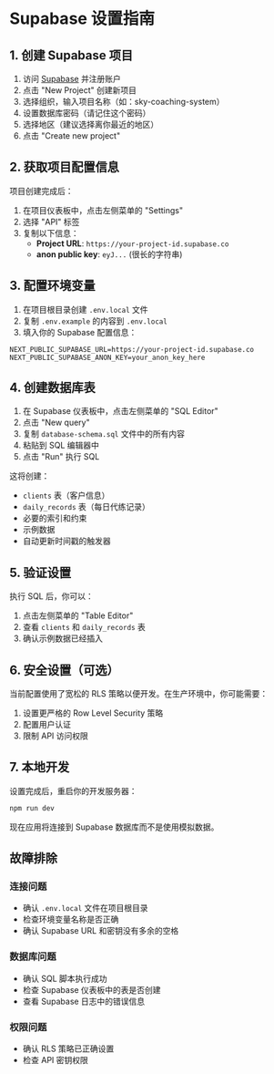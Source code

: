 # Supabase 设置指南

## 1. 创建 Supabase 项目

1. 访问 [Supabase](https://supabase.com) 并注册账户
2. 点击 "New Project" 创建新项目
3. 选择组织，输入项目名称（如：sky-coaching-system）
4. 设置数据库密码（请记住这个密码）
5. 选择地区（建议选择离你最近的地区）
6. 点击 "Create new project"

## 2. 获取项目配置信息

项目创建完成后：

1. 在项目仪表板中，点击左侧菜单的 "Settings"
2. 选择 "API" 标签
3. 复制以下信息：
   - **Project URL**: `https://your-project-id.supabase.co`
   - **anon public key**: `eyJ...` (很长的字符串)

## 3. 配置环境变量

1. 在项目根目录创建 `.env.local` 文件
2. 复制 `.env.example` 的内容到 `.env.local`
3. 填入你的 Supabase 配置信息：

```env
NEXT_PUBLIC_SUPABASE_URL=https://your-project-id.supabase.co
NEXT_PUBLIC_SUPABASE_ANON_KEY=your_anon_key_here
```

## 4. 创建数据库表

1. 在 Supabase 仪表板中，点击左侧菜单的 "SQL Editor"
2. 点击 "New query"
3. 复制 `database-schema.sql` 文件中的所有内容
4. 粘贴到 SQL 编辑器中
5. 点击 "Run" 执行 SQL

这将创建：
- `clients` 表（客户信息）
- `daily_records` 表（每日代练记录）
- 必要的索引和约束
- 示例数据
- 自动更新时间戳的触发器

## 5. 验证设置

执行 SQL 后，你可以：

1. 点击左侧菜单的 "Table Editor"
2. 查看 `clients` 和 `daily_records` 表
3. 确认示例数据已经插入

## 6. 安全设置（可选）

当前配置使用了宽松的 RLS 策略以便开发。在生产环境中，你可能需要：

1. 设置更严格的 Row Level Security 策略
2. 配置用户认证
3. 限制 API 访问权限

## 7. 本地开发

设置完成后，重启你的开发服务器：

```bash
npm run dev
```

现在应用将连接到 Supabase 数据库而不是使用模拟数据。

## 故障排除

### 连接问题
- 确认 `.env.local` 文件在项目根目录
- 检查环境变量名称是否正确
- 确认 Supabase URL 和密钥没有多余的空格

### 数据库问题
- 确认 SQL 脚本执行成功
- 检查 Supabase 仪表板中的表是否创建
- 查看 Supabase 日志中的错误信息

### 权限问题
- 确认 RLS 策略已正确设置
- 检查 API 密钥权限
